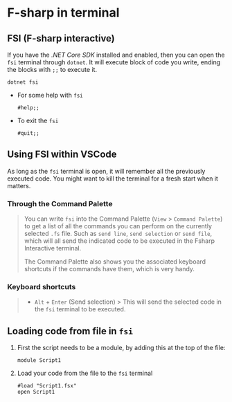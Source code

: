 # F-sharp in terminal

## FSI (F-sharp interactive)
If you have the _.NET Core SDK_ installed and enabled, then you can open the `fsi` terminal through `dotnet`. It will execute block of code you write, ending the blocks with `;;` to execute it.
```
dotnet fsi
```

* For some help with `fsi`
    ```
    #help;;
    ```
* To exit the `fsi`
    ```
    #quit;;
    ```

## Using FSI within VSCode
As long as the `fsi` terminal is open, it will remember all the previously executed code. You might want to kill the terminal for a fresh start when it matters.

### Through the Command Palette
>You can write `fsi` into the Command Palette (`View` > `Command Palette`) to get a list of all the commands you can perform on the currently selected  `.fs` file. Such as `send line`, `send selection` or `send file`, which will all send the indicated code to be executed in the Fsharp Interactive terminal. 
>
> The Command Palette also shows you the associated keyboard shortcuts if the commands have them, which is very handy.

### Keyboard shortcuts
>* `Alt` + `Enter` (Send selection)
    > This will send the selected code in the `fsi` terminal to be executed.


## Loading code from file in `fsi`
1. First the script needs to be a module, by adding this at the top of the file:
    ```
    module Script1
    ```
1. Load your code from the file to the `fsi` terminal
    ```
    #load "Script1.fsx"
    open Script1
    ```
